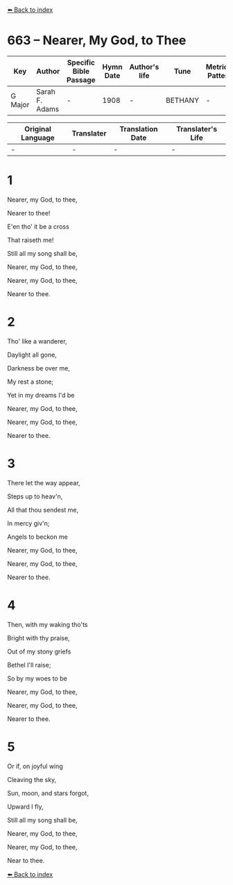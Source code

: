 [⬅️ Back to index](../README.md)

# 663 – Nearer, My God, to Thee

Key | Author   | Specific Bible Passage     |Hymn Date |Author's life |Tune |Metrical Pattern   |Composer/Source
-- | --------- | ---------------------------|----------|--------------|-----|-------------------|-------------  
G Major |Sarah F. Adams |- |1908 |- |BETHANY |- |Lowell Mason

Original Language | Translater | Translation Date   | Translater's Life  
----------------- | --------- | --------------------|-------------     
\- |- |- |-




# 1

Nearer, my God, to thee,

Nearer to thee!

E'en tho' it be a cross

That raiseth me!

Still all my song shall be,

Nearer, my God, to thee,

Nearer, my God, to thee, 

Nearer to thee.



# 2

Tho' like a wanderer,

Daylight all gone,

Darkness be over me,

My rest a stone;

Yet in my dreams I'd be

Nearer, my God, to thee,

Nearer, my God, to thee,

Nearer to thee.



# 3

There let the way appear,

Steps up to heav'n,

All that thou sendest me,

In mercy giv'n;

Angels to beckon me

Nearer, my God, to thee,

Nearer, my God, to thee,

Nearer to thee.



# 4

Then, with my waking tho'ts

Bright with thy praise,

Out of my stony griefs

Bethel I'll raise;

So by my woes to be

Nearer, my God, to thee,

Nearer, my God, to thee,

Nearer to thee.



# 5

Or if, on joyful wing

Cleaving the sky,

Sun, moon, and stars forgot,

Upward I fly,

Still all my song shall be,

Nearer, my God, to thee,

Nearer, my God, to thee,

Near to thee.

[⬅️ Back to index](../README.md)
